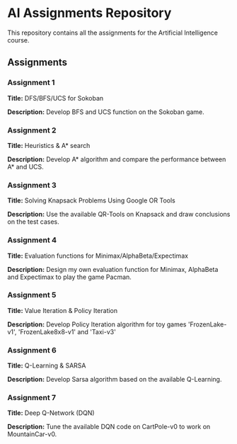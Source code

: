 # AI Assignments Repository

This repository contains all the assignments for the Artificial Intelligence course.
## Assignments

### Assignment 1

**Title:** DFS/BFS/UCS for Sokoban

**Description:** Develop BFS and UCS function on the Sokoban game.

### Assignment 2

**Title:** Heuristics & A* search

**Description:** Develop A* algorithm and compare the performance between A* and UCS.

### Assignment 3

**Title:** Solving Knapsack Problems Using Google OR Tools

**Description:** Use the available QR-Tools on Knapsack and draw conclusions on the test cases.

### Assignment 4

**Title:**  Evaluation functions for Minimax/AlphaBeta/Expectimax

**Description:** Design my own evaluation function for Minimax, AlphaBeta and Expectimax to play the game Pacman.

### Assignment 5

**Title:** Value Iteration & Policy Iteration

**Description:** Develop Policy Iteration algorithm for toy games 'FrozenLake-v1', 'FrozenLake8x8-v1' and 'Taxi-v3'

### Assignment 6

**Title:** Q-Learning & SARSA

**Description:** Develop Sarsa algorithm based on the available Q-Learning. 

### Assignment 7

**Title:** Deep Q-Network (DQN)

**Description:** Tune the available DQN code on CartPole-v0 to work on MountainCar-v0.


